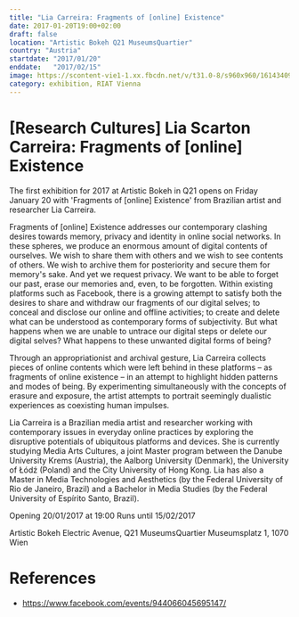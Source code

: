 ```yaml
---
title: "Lia Carreira: Fragments of [online] Existence"
date: 2017-01-20T19:00+02:00
draft: false
location: "Artistic Bokeh Q21 MuseumsQuartier"
country: "Austria"
startdate: "2017/01/20"
enddate:   "2017/02/15"
image: https://scontent-vie1-1.xx.fbcdn.net/v/t31.0-8/s960x960/16143409_1350029088393057_6837877767294132111_o.jpg?_nc_cat=110&_nc_sid=b386c4&_nc_ohc=jPFfgfuEcKQAX9mPBpA&_nc_ht=scontent-vie1-1.xx&tp=7&oh=f7f5f8f17ffb396f25c106a7c1cec992&oe=5F8C485D
category: exhibition, RIAT Vienna
---
```


# [Research Cultures] Lia Scarton Carreira: Fragments of [online] Existence

The first exhibition for 2017 at Artistic Bokeh in Q21 opens on Friday January 20 with 'Fragments of [online] Existence' from Brazilian artist and researcher Lia Carreira.

Fragments of [online] Existence addresses our contemporary clashing desires towards memory, privacy and identity in online social networks. In these spheres, we produce an enormous amount of digital contents of ourselves. We wish to share them with others and we wish to see contents of others. We wish to archive them for posteriority and secure them for memory's sake. And yet we request privacy. We want to be able to forget our past, erase our memories and, even, to be forgotten. Within existing platforms such as Facebook, there is a growing attempt to satisfy both the desires to share and withdraw our fragments of our digital selves; to conceal and disclose our online and offline activities; to create and delete what can be understood as contemporary forms of subjectivity. But what happens when we are unable to untrace our digital steps or delete our digital selves? What happens to these unwanted digital forms of being?

Through an appropriationist and archival gesture, Lia Carreira collects pieces of online contents which were left behind in these platforms – as fragments of online existence – in an attempt to highlight hidden patterns and modes of being. By experimenting simultaneously with the concepts of erasure and exposure, the artist attempts to portrait seemingly dualistic experiences as coexisting human impulses.

Lia Carreira is a Brazilian media artist and researcher working with contemporary issues in everyday online practices by exploring the disruptive potentials of ubiquitous platforms and devices. She is currently studying Media Arts Cultures, a joint Master program between the Danube University Krems (Austria), the Aalborg University (Denmark), the University of Łódź (Poland) and the City University of Hong Kong. Lia has also a Master in Media Technologies and Aesthetics (by the Federal University of Rio de Janeiro, Brazil) and a Bachelor in Media Studies (by the Federal University of Espírito Santo, Brazil).

Opening 20/01/2017 at 19:00
Runs until 15/02/2017

Artistic Bokeh
Electric Avenue, Q21
MuseumsQuartier
Museumsplatz 1, 1070 Wien

# References
* https://www.facebook.com/events/944066045695147/
